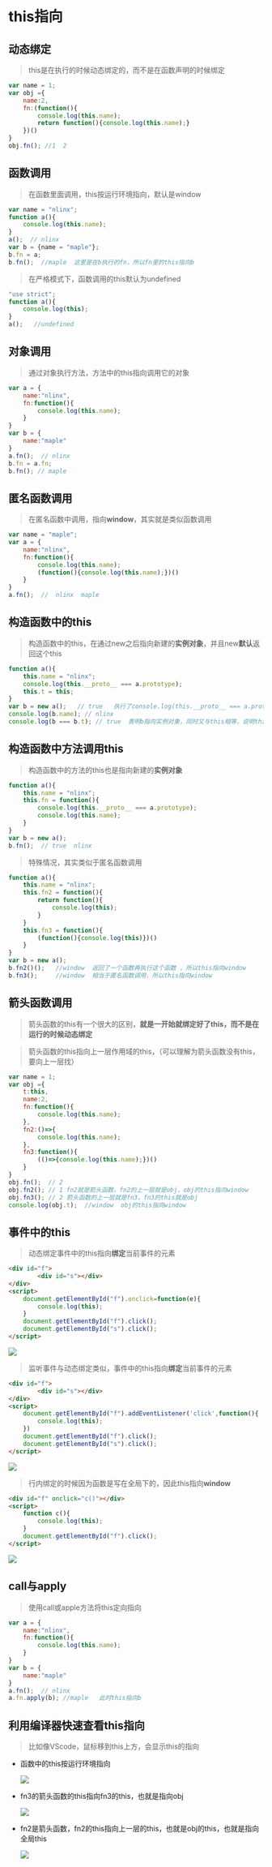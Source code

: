 # this指向

## 动态绑定

> this是在执行的时候动态绑定的，而不是在函数声明的时候绑定

```javascript
var name = 1;
var obj ={
    name:2,
    fn:(function(){
        console.log(this.name);
        return function(){console.log(this.name);}
    })()
}
obj.fn(); //1  2
```

## 函数调用

> 在函数里面调用，this按运行环境指向，默认是window

```javascript
var name = "nlinx";
function a(){
    console.log(this.name); 
}
a();  // nlinx
var b = {name = "maple"};
b.fn = a;
b.fn();  //maple  这里是在b执行的fn，所以fn里的this指向b
```

> 在严格模式下，函数调用的this默认为undefined

```javascript
"use strict";
function a(){
    console.log(this);
}
a();   //undefined
```

## 对象调用

> 通过对象执行方法，方法中的this指向调用它的对象

```javascript
var a = {
    name:"nlinx",
    fn:function(){
        console.log(this.name);
    }
}
var b = {
    name:"maple"
}
a.fn();  // nlinx
b.fn = a.fn;
b.fn(); // maple
```

## 匿名函数调用

> 在匿名函数中调用，指向**window**，其实就是类似函数调用

```javascript
var name = "maple";
var a = {
    name:"nlinx",
    fn:function(){
        console.log(this.name);
        (function(){console.log(this.name);})()
    }
}
a.fn();  //  nlinx  maple
```

## 构造函数中的this

> 构造函数中的this，在通过new之后指向新建的**实例对象**，并且new**默认**返回这个this

```javascript
function a(){
    this.name = "nlinx";
    console.log(this.__proto__ === a.prototype);
    this.t = this;
}
var b = new a();   // true   执行了console.log(this.__proto__ === a.prototype);
console.log(b.name); // nlinx
console.log(b === b.t); // true  表明b指向实例对象，同时又与this相等，说明this指向实例对象
```

## 构造函数中方法调用this

> 构造函数中的方法的this也是指向新建的**实例对象**

```javascript
function a(){
    this.name = "nlinx";
    this.fn = function(){
        console.log(this.__proto__ === a.prototype);
        console.log(this.name);
    }
}
var b = new a();
b.fn();  // true  nlinx
```

> 特殊情况，其实类似于匿名函数调用

```javascript
function a(){
    this.name = "nlinx";
    this.fn2 = function(){
        return function(){
            console.log(this);
        }
    }
    this.fn3 = function(){
        (function(){console.log(this)})()
    }
}
var b = new a();
b.fn2()();   //window  返回了一个函数再执行这个函数 ，所以this指向window
b.fn3();     //window  相当于匿名函数调用，所以this指向window
```

## 箭头函数调用

> 箭头函数的this有一个很大的区别，**就是一开始就绑定好了this，而不是在运行的时候动态绑定**

> 箭头函数的this指向上一层作用域的this，（可以理解为箭头函数没有this，要向上一层找）

```javascript
var name = 1;
var obj ={
    t:this,
    name:2,
    fn:function(){
        console.log(this.name);
    },
    fn2:()=>{
        console.log(this.name);
    },
    fn3:function(){
        (()=>{console.log(this.name);})()
    }
}
obj.fn();  // 2
obj.fn2(); // 1 fn2就是箭头函数，fn2的上一层就是obj，obj的this指向window
obj.fn3(); // 2 箭头函数的上一层就是fn3，fn3的this就是obj
console.log(obj.t);  //window  obj的this指向window
```

## 事件中的this

> 动态绑定事件中的this指向**绑定**当前事件的元素

```html
<div id="f">
        <div id="s"></div>
</div>
<script>
    document.getElementById("f").onclick=function(e){
        console.log(this);
    }
    document.getElementById("f").click();  
    document.getElementById("s").click();
</script>

```

![](file/image_ITeymiLsXI.png)

> 监听事件与动态绑定类似，事件中的this指向**绑定**当前事件的元素

```html
<div id="f">
        <div id="s"></div>
</div>
<script>
    document.getElementById("f").addEventListener('click',function(){
        console.log(this);
    })
    document.getElementById("f").click();  
    document.getElementById("s").click();
</script>

```

![](file/image_ITeymiLsXI.png)

> 行内绑定的时候因为函数是写在全局下的，因此this指向**window**

```html
<div id="f" onclick="c()"></div>
<script>
    function c(){
        console.log(this);
    }
    document.getElementById("f").click();  
</script>

```

![](file/image_BVssuGMZSd.png)

## call与apply

> 使用call或apple方法将this定向指向

```javascript
var a = {
    name:"nlinx",
    fn:function(){
        console.log(this.name);
    }
}
var b = {
    name:"maple"
}
a.fn();  // nlinx
a.fn.apply(b); //maple   此时this指向b
```

## 利用编译器快速查看this指向

> 比如像VScode，鼠标移到this上方，会显示this的指向

-   函数中的this按运行环境指向

    ![](file/image_JoeHHt3B5e.png)
-   fn3的箭头函数的this指向fn3的this，也就是指向obj

    ![](file/image_EloSHkPTHe.png)
-   fn2是箭头函数，fn2的this指向上一层的this，也就是obj的this，也就是指向全局this

    ![](file/image_fvi_xelFzX.png)
